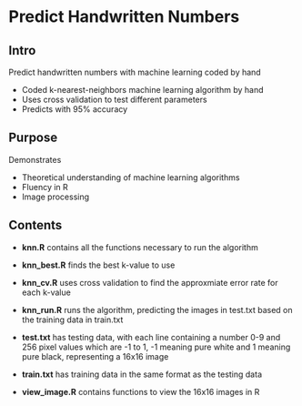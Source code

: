 # Predict Handwritten Numbers

## Intro
Predict handwritten numbers with machine learning coded by hand
- Coded k-nearest-neighbors machine learning algorithm by hand
- Uses cross validation to test different parameters
- Predicts with 95% accuracy

## Purpose
Demonstrates
- Theoretical understanding of machine learning algorithms
- Fluency in R
- Image processing

## Contents
- **knn.R** contains all the functions necessary to run the algorithm

- **knn_best.R** finds the best k-value to use

- **knn_cv.R** uses cross validation to find the approxmiate error rate for each k-value

- **knn_run.R** runs the algorithm, predicting the images in test.txt based on the training data in train.txt

- **test.txt** has testing data, with each line containing a number 0-9 and 256 pixel values which are -1 to 1, -1 meaning pure white and 1 meaning pure black, representing a 16x16 image

- **train.txt** has training data in the same format as the testing data

- **view_image.R** contains functions to view the 16x16 images in R
